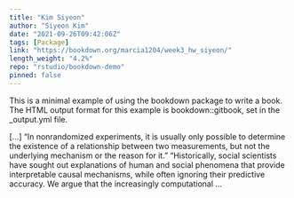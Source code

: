 ```yaml
---
title: "Kim Siyeon"
author: "Siyeon Kim"
date: "2021-09-26T09:42:06Z"
tags: [Package]
link: "https://bookdown.org/marcia1204/week3_hw_siyeon/"
length_weight: "4.2%"
repo: "rstudio/bookdown-demo"
pinned: false
---
```


<p>This is a minimal example of using the bookdown package to write a book. The HTML output format for this example is bookdown::gitbook, set in the _output.yml file.</p> [...] “In nonrandomized experiments, it is usually only possible to determine the existence of a relationship between two measurements, but not the underlying mechanism or the reason for it.” “Historically, social scientists have sought out explanations of human and social phenomena that provide interpretable causal mechanisms, while often ignoring their predictive accuracy. We argue that the increasingly computational ...
